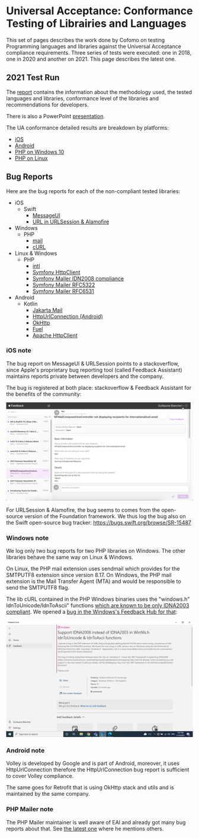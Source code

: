 # Universal Acceptance: Conformance Testing of Librairies and Languages

This set of pages describes the work done by Cofomo on testing Programming languages and libraries against the Universal Acceptance compliance requirements. 
Three series of tests were executed: one in 2018, one in 2020 and another on 2021. 
This page describes the latest one.

## 2021 Test Run

The [report](./UA-language-testing-20210920.docx) contains the information about the methodology used, the tested languages and libraries, conformance level of the libraries and recommendations for developers.

There is also a PowerPoint [presentation](./UA-language-testing-20210920.pptx).

The UA conformance detailed results are breakdown by platforms:

 - [iOS](./ios-test-results.html)
 - [Android](./android-test-results.html)
 - [PHP on Windows 10](./windows-test-results.html)
 - [PHP on Linux](./php-linux-test-results.html)

## Bug Reports

Here are the bug reports for each of the non-compliant tested libraries:

- iOS
  - Swift
    - [MessageUI](https://stackoverflow.com/questions/69213585/mfmailcomposeviewcontroller-not-displaying-recipients-for-internationalized-emai)
    - [URL in URLSession & Alamofire](https://stackoverflow.com/questions/69945768/swift-url-returns-nil-when-the-url-contains-an-internationalized-domain-name-id)
- Windows
  - PHP
    - [mail](https://bugs.php.net/bug.php?id=81615)
    - [cURL](https://bugs.php.net/bug.php?id=81616)
- Linux & Windows
  - PHP
    - [intl](https://bugs.php.net/bug.php?id=81628)
    - [Symfony HttpClient](https://github.com/symfony/symfony/issues/44091)
    - [Symfony Mailer IDN2008 compliance](https://github.com/symfony/symfony/issues/44092)
    - [Symfony Mailer RFC5322](https://github.com/symfony/symfony/issues/44094)
    - [Symfony Mailer RFC6531](https://github.com/symfony/symfony/issues/44136)
- Android
  - Kotlin
    - [Jakarta Mail](https://github.com/eclipse-ee4j/mail/issues/589)
    - [HttpUrlConnection (Android)](https://issuetracker.google.com/issues/206015971)
    - [OkHttp](https://github.com/square/okhttp/issues/6910)
    - [Fuel](https://github.com/kittinunf/fuel/issues/819)
    - [Apache HttpClient](https://issues.apache.org/jira/browse/HTTPCLIENT-2185)

### iOS note

The bug report on MessageUI & URLSession points to a stackoverflow, since Apple's proprietary bug reporting tool (called Feedback Assistant) maintains reports private
between developers and the company. 

The bug is registered at both place: stackoverflow & Feedback Assistant for the benefits of the community:

![Feedback Assistant's screenshot](messageui_bug_report.png)

For URLSession & Alamofire, the bug seems to comes from the open-source version of the Foundation framework. 
We thus log the bug also on the Swift open-source bug tracker: https://bugs.swift.org/browse/SR-15487


### Windows note

We log only two bug reports for two PHP libraries on Windows. The other libraries behave the same way on Linux & Windows. 

On Linux, the PHP mail extension uses sendmail which provides for the SMTPUTF8 extension since version 8.17. On Windows, the PHP mail extension is the Mail Transfer Agent (MTA) and would be responsible to send the SMTPUTF8 flag. 

The lib cURL contained in the PHP Windows binaries uses the "windows.h" IdnToUnicode/IdnToAscii" functions [which are known to be only IDNA2003 compliant](https://docs.microsoft.com/en-us/windows/win32/api/winnls/nf-winnls-idntounicode). We opened a [bug in the Windows's Feedback Hub for that](https://aka.ms/AAeuxwu):

![Feedback Hub's screenshot](windows-report.png)

### Android note

Volley is developed by Google and is part of Android, moreover, it uses HttpUrlConnection therefore the HttpUrlConnection
bug report is sufficient to cover Volley compliance.

The same goes for Retrofit that is using OkHttp stack and utils and is maintained by the same company.

### PHP Mailer note

The PHP Mailer maintainer is well aware of EAI and already got many bug reports about that. See [the latest one](https://github.com/PHPMailer/PHPMailer/issues/1440) where he mentions others.
